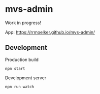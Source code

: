 # mvs-admin

Work in progress!

App: https://rrmoelker.github.io/mvs-admin/


## Development

Production build
```
npm start
```

Development server
```
npm run watch
```
